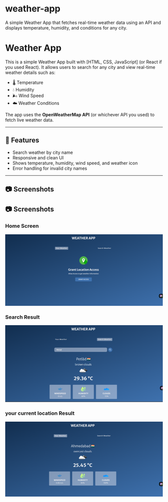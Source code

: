 # weather-app
A simple Weather App that fetches real-time weather data using an API and displays temperature, humidity, and conditions for any city.

# Weather App

This is a simple Weather App built with [HTML, CSS, JavaScript] (or React if you used React).
It allows users to search for any city and view real-time weather details such as:

- 🌡️ Temperature  
- 💧 Humidity  
- 🌬️ Wind Speed  
- ☁️ Weather Conditions  

The app uses the **OpenWeatherMap API** (or whichever API you used) to fetch live weather data.

---

## 🚀 Features
- Search weather by city name  
- Responsive and clean UI  
- Shows temperature, humidity, wind speed, and weather icon  
- Error handling for invalid city names  

---

## 📷 Screenshots

## 📷 Screenshots

### Home Screen
![Home Screen](./images/ss1.png)

### Search Result
![Search Result](./images/ss2.png)

### your current location Result 
![current location](./images/ss3.png)




